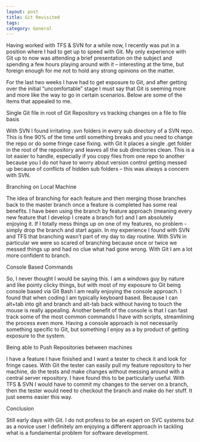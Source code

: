 ```yaml
---
layout: post
title: Git Revisited
tags: 
category: General
---
```

Having worked with TFS & SVN for a while now, I recently was put in a position where I had to get up to speed with Git. My only experience with Git up to now was attending a brief presentation on the subject and spending a few hours playing around with it – interesting at the time, but foreign enough for me not to hold any strong opinions on the matter.

For the last two weeks I have had to get exposure to Git, and after getting over the initial “uncomfortable” stage I must say that Git is seeming more and more like the way to go in certain scenarios. Below are some of the items that appealed to me.

Single Git file in root of Git Repository vs tracking changes on a file to file basis

With SVN I found irritating .svn folders in every sub directory of a SVN repo. This is fine 90% of the time until something breaks and you need to change the repo or do some fringe case fixing. with Git it places a single .get folder in the root of the repository and leaves all the sub directories clean. This is a lot easier to handle, especially if you copy files from one repo to another because you I do not have to worry about version control getting messed up because of conflicts of hidden sub folders – this was always a concern with SVN.

Branching on Local Machine

The idea of branching for each feature and then merging those branches back to the master branch once a feature is completed has some real benefits. I have been using the branch by feature approach (meaning every new feature that I develop I create a branch for) and I am absolutely enjoying it. If I totally mess things up on one of my features, no problem - simply drop the branch and start again. In my experience I found with SVN and TFS that branching wasn’t part of my day to day routine. With SVN in particular we were so scared of branching because once or twice we messed things up and had no clue what had gone wrong. With Git I am a lot more confident to branch.

Console Based Commands

So, I never thought I would be saying this. I am a windows guy by nature and like pointy clicky things, but with most of my exposure to Git being console based via Git Bash I am really enjoying the console approach. I found that when coding I am typically keyboard based. Because I can alt+tab into git and branch and alt-tab back without having to touch the mouse is really appealing. Another benefit of the console is that I can fast track some of the most common commands I have with scripts, streamlining the process even more. Having a console approach is not necessarily something specific to Git, but something I enjoy as a by product of getting exposure to the system.

Being able to Push Repositories between machines

I have a feature I have finished and I want a tester to check it and look for fringe cases. With Git the tester can easily pull my feature repository to her machine, do the tests and make changes without messing around with a central server repository. I have found this to be particularly useful. With TFS & SVN I would have to commit my changes to the server on a branch, then the tester would need to checkout the branch and make do her stuff. It just seems easier this way.

Conclusion

Still early days with Git. I do not profess to be an expert on SVC systems but as a novice user I definitely am enjoying a different approach in tackling what is a fundamental problem for software development.